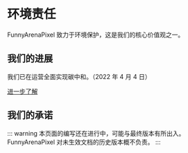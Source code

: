 # 环境责任

FunnyArenaPixel 致力于环境保护，这是我们的核心价值观之一。

## 我们的进展

我们已在运营全面实现碳中和。（2022 年 4 月 4 日）

[进一步了解]()

## 我们的承诺



::: warning 
本页面的编写还在进行中，可能与最终版本有所出入。
FunnyArenaPixel 对未生效文档的历史版本概不负责。
:::